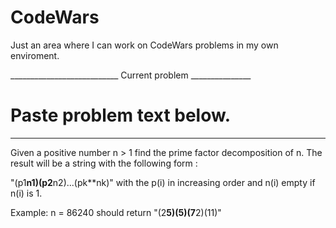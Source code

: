 # CodeWars

Just an area where I can work on CodeWars problems in my own enviroment.

___________________________ Current problem _______________
# Paste problem text below.
___________________________________________________________
Given a positive number n > 1 find the prime factor decomposition of n. The result will be a string with the following form :

 "(p1**n1)(p2**n2)...(pk**nk)"
with the p(i) in increasing order and n(i) empty if n(i) is 1.

Example: n = 86240 should return "(2**5)(5)(7**2)(11)"
